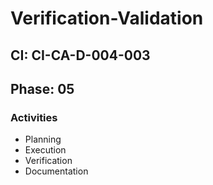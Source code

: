 # Verification-Validation

## CI: CI-CA-D-004-003
## Phase: 05

### Activities
- Planning
- Execution
- Verification
- Documentation

